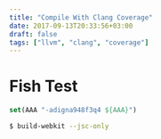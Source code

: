 ```yaml
---
title: "Compile With Clang Coverage"
date: 2017-09-13T20:33:56+03:00
draft: false
tags: ["llvm", "clang", "coverage"]
---
```


# Fish Test

```cmake
set(AAA "-adigna948f3q4 ${AAA}")
```

```bash
$ build-webkit --jsc-only
```


